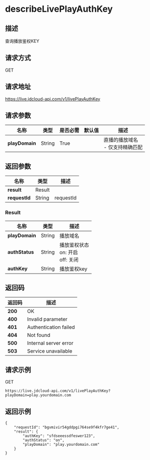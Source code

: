 # describeLivePlayAuthKey


## 描述
查询播放鉴权KEY

## 请求方式
GET

## 请求地址
https://live.jdcloud-api.com/v1/livePlayAuthKey


## 请求参数
|名称|类型|是否必需|默认值|描述|
|---|---|---|---|---|
|**playDomain**|String|True| |直播的播放域名<br>- 仅支持精确匹配<br>|


## 返回参数
|名称|类型|描述|
|---|---|---|
|**result**|Result| |
|**requestId**|String|requestId|

### Result
|名称|类型|描述|
|---|---|---|
|**playDomain**|String|播放域名|
|**authStatus**|String|播放鉴权状态<br>  on: 开启<br>  off: 关闭<br>|
|**authKey**|String|播放鉴权key|

## 返回码
|返回码|描述|
|---|---|
|**200**|OK|
|**400**|Invalid parameter|
|**401**|Authentication failed|
|**404**|Not found|
|**500**|Internal server error|
|**503**|Service unavailable|

## 请求示例
GET
```
https://live.jdcloud-api.com/v1/livePlayAuthKey?playDomain=play.yourdomain.com
```

## 返回示例
```
{
    "requestId": "bgvmivir54gddpgi764se9f4kfr7ge41", 
    "result": {
        "authKey": "sfdseeessdfeswer123", 
        "authStatus": "on", 
        "playDomain": "play.yourdomain.com"
    }
}
```
